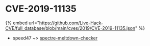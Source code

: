 # CVE-2019-11135
{% embed url="https://github.com/Live-Hack-CVE/full_database/blob/main/cves/2019/CVE-2019-11135.json" %}

* speed47 ~> [spectre-meltdown-checker](https://www.alice-snow.ru/2019/database/cve-2019-11135/spectre-meltdown-checker-speed47)